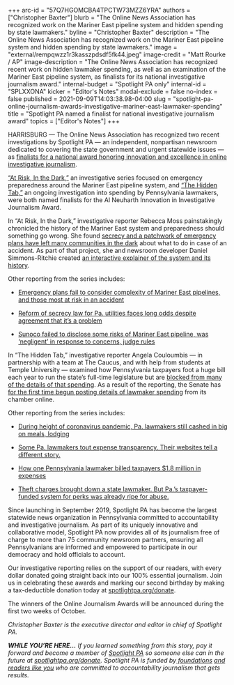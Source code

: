 +++
arc-id = "57Q7HGOMCBA4TPCTW73MZZ6YRA"
authors = ["Christopher Baxter"]
blurb = "The Online News Association has recognized work on the Mariner East pipeline system and hidden spending by state lawmakers."
byline = "Christopher Baxter"
description = "The Online News Association has recognized work on the Mariner East pipeline system and hidden spending by state lawmakers."
image = "external/rempqwzz1r3kasszpdsdf5fk44.jpeg"
image-credit = "Matt Rourke / AP"
image-description = "The Online News Association has recognized recent work on hidden lawmaker spending, as well as an examination of the Mariner East pipeline system, as finalists for its national investigative journalism award."
internal-budget = "Spotlight PA only"
internal-id = "SPLXXONA"
kicker = "Editor's Notes"
modal-exclude = false
no-index = false
published = 2021-09-09T14:03:38.98-04:00
slug = "spotlight-pa-online-journalism-awards-investigative-mariner-east-lawmaker-spending"
title = "Spotlight PA named a finalist for national investigative journalism award"
topics = ["Editor's Notes"]
+++

HARRISBURG — The Online News Association has recognized two recent investigations by Spotlight PA — an independent, nonpartisan newsroom dedicated to covering the state government and urgent statewide issues — as <a href="https://awards.journalists.org/winners/2021/" target="_blank">finalists for a national award honoring innovation and excellence in online investigative journalism</a>.

<a href="https://www.spotlightpa.org/series/mariner-east-pipeline/" target="_blank">“At Risk, In the Dark,”</a> an investigative series focused on emergency preparedness around the Mariner East pipeline system, and <a href="https://www.spotlightpa.org/series/the-hidden-tab/" target="_blank">“The Hidden Tab,”</a> an ongoing investigation into spending by Pennsylvania lawmakers, were both named finalists for the Al Neuharth Innovation in Investigative Journalism Award.

In “At Risk, In the Dark,” investigative reporter Rebecca Moss painstakingly chronicled the history of the Mariner East system and preparedness should something go wrong. She found <a href="https://www.spotlightpa.org/news/2020/10/pa-mariner-east-pipeline-accident-emergency-plans-investigation/" target="_blank">secrecy and a patchwork of emergency plans have left many communities in the dark</a> about what to do in case of an accident. As part of that project, she and newsroom developer Daniel Simmons-Ritchie created <a href="https://www.spotlightpa.org/news/2020/10/mariner-east-pipeline-interactive-map-explore/" target="_blank">an interactive explainer of the system and its history</a>.

Other reporting from the series includes:

- <a href="https://www.spotlightpa.org/news/2020/10/sunoco-mariner-east-pipelines-emergency-plans-danger/">Emergency plans fail to consider complexity of Mariner East pipelines, and those most at risk in an accident</a>

- <a href="https://www.spotlightpa.org/news/2020/12/mariner-east-pipeline-csi-act-pennsylvania-public-information-secret/">Reform of secrecy law for Pa. utilities faces long odds despite agreement that it’s a problem</a>

- <a href="https://www.spotlightpa.org/news/2021/04/pa-mariner-east-pipeline-sunoco-ruling-safety-negligence-puc/">Sunoco failed to disclose some risks of Mariner East pipeline, was ‘negligent’ in response to concerns, judge rules</a>

In “The Hidden Tab,” investigative reporter Angela Couloumbis — in partnership with a team at The Caucus, and with help from students at Temple University — examined how Pennsylvania taxpayers foot a huge bill each year to run the state’s full-time legislature but are <a href="https://www.spotlightpa.org/news/2021/05/pa-legislature-expense-accounts-hidden-legislative-privilege/" target="_blank">blocked from many of the details of that spending</a>. As a result of the reporting, the Senate has <a href="https://www.spotlightpa.org/news/2021/09/pa-senate-spending-records-online-historic/" target="_blank">for the first time begun posting details of lawmaker spending</a> from its chamber online.

<script src="https://www.spotlightpa.org/embed.js" async></script><div data-spl-embed-version="1" data-spl-src="https://www.spotlightpa.org/embeds/donate/"></div>

Other reporting from the series includes:

- <a href="https://www.spotlightpa.org/news/2021/03/pa-coronavirus-lawmakers-legislature-expenses-highest-paid-united-states/">During height of coronavirus pandemic, Pa. lawmakers still cashed in big on meals, lodging</a>

- <a href="https://www.spotlightpa.org/news/2021/05/pa-lawmaker-expenses-transparency-websites/">Some Pa. lawmakers tout expense transparency. Their websites tell a different story.</a>

- <a href="https://www.spotlightpa.org/news/2021/06/pa-lawmaker-per-diems-million-chris-sainato/">How one Pennsylvania lawmaker billed taxpayers $1.8 million in expenses</a>

- <a href="https://www.spotlightpa.org/news/2021/08/margo-davidson-theft-charges-per-diems-reimbursements/">Theft charges brought down a state lawmaker. But Pa.’s taxpayer-funded system for perks was already ripe for abuse.</a>

Since launching in September 2019, Spotlight PA has become the largest statewide news organization in Pennsylvania committed to accountability and investigative journalism. As part of its uniquely innovative and collaborative model, Spotlight PA now provides all of its journalism free of charge to more than 75 community newsroom partners, ensuring all Pennsylvanians are informed and empowered to participate in our democracy and hold officials to account.

Our investigative reporting relies on the support of our readers, with every dollar donated going straight back into our 100% essential journalism. Join us in celebrating these awards and marking our second birthday by making a tax-deductible donation today at <a href="https://www.spotlightpa.org/donate">spotlightpa.org/donate</a>.

The winners of the Online Journalism Awards will be announced during the first two weeks of October.

<i>Christopher Baxter is the executive director and editor in chief of Spotlight PA.</i>

<i><b>WHILE YOU’RE HERE...</b></i><i> If you learned something from this story, pay it forward and become a member of </i><a href="https://www.spotlightpa.org/"><i>Spotlight PA</i></a><i> so someone else can in the future at </i><a href="http://spotlightpa.org/donate"><i>spotlightpa.org/donate</i></a><i>. Spotlight PA is funded by</i><a href="https://www.spotlightpa.org/support"><i> foundations</i></a><i> </i><a href="https://www.spotlightpa.org/support"><i>and readers like you</i></a><i> who are committed to accountability journalism that gets results.</i>
